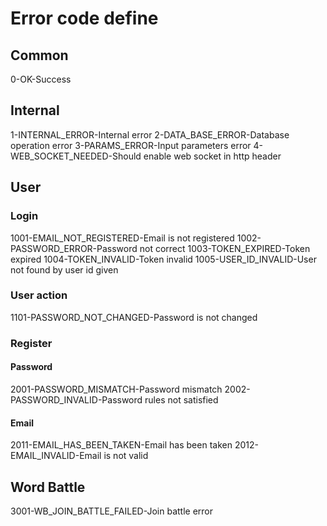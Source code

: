 # Error code define

## Common
0-OK-Success

## Internal
1-INTERNAL_ERROR-Internal error
2-DATA_BASE_ERROR-Database operation error
3-PARAMS_ERROR-Input parameters error
4-WEB_SOCKET_NEEDED-Should enable web socket in http header

## User
### Login
1001-EMAIL_NOT_REGISTERED-Email is not registered
1002-PASSWORD_ERROR-Password not correct
1003-TOKEN_EXPIRED-Token expired
1004-TOKEN_INVALID-Token invalid
1005-USER_ID_INVALID-User not found by user id given

### User action
1101-PASSWORD_NOT_CHANGED-Password is not changed

### Register

#### Password
2001-PASSWORD_MISMATCH-Password mismatch
2002-PASSWORD_INVALID-Password rules not satisfied
#### Email
2011-EMAIL_HAS_BEEN_TAKEN-Email has been taken
2012-EMAIL_INVALID-Email is not valid

## Word Battle
3001-WB_JOIN_BATTLE_FAILED-Join battle error


